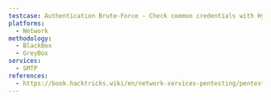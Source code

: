 ```yaml
---
testcase: Authentication Brute-Force - Check common credentials with Hydra (hydra -L users.txt -P passwords.txt smtp://<IP>)
platforms: 
  - Network
methodology: 
  - BlackBox
  - GreyBox
services:
  - SMTP
references:
  - https://book.hacktricks.wiki/en/network-services-pentesting/pentesting-smtp/index.html
---
```

